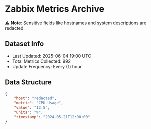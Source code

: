 # Zabbix Metrics Archive

⚠️ **Note**: Sensitive fields like hostnames and system descriptions are redacted.

## Dataset Info
- Last Updated: 2025-06-04 19:00 UTC
- Total Metrics Collected: 992
- Update Frequency: Every (1) hour

## Data Structure
```json
{
    "host": "redacted",
    "metric": "CPU Usage",
    "value": "12.5",
    "units": "%",
    "timestamp": "2024-05-21T12:00:00"
}
```
